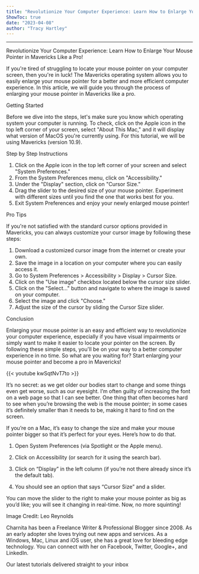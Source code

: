 ```yaml
---
title: "Revolutionize Your Computer Experience: Learn How to Enlarge Your Mouse Pointer in Mavericks Like a Pro!"
ShowToc: true 
date: "2023-04-08"
author: "Tracy Hartley"
---
```

*****
Revolutionize Your Computer Experience: Learn How to Enlarge Your Mouse Pointer in Mavericks Like a Pro!

If you're tired of struggling to locate your mouse pointer on your computer screen, then you're in luck! The Mavericks operating system allows you to easily enlarge your mouse pointer for a better and more efficient computer experience. In this article, we will guide you through the process of enlarging your mouse pointer in Mavericks like a pro.

Getting Started

Before we dive into the steps, let's make sure you know which operating system your computer is running. To check, click on the Apple icon in the top left corner of your screen, select "About This Mac," and it will display what version of MacOS you're currently using. For this tutorial, we will be using Mavericks (version 10.9).

Step by Step Instructions

1. Click on the Apple icon in the top left corner of your screen and select "System Preferences."
2. From the System Preferences menu, click on "Accessibility."
3. Under the "Display" section, click on "Cursor Size."
4. Drag the slider to the desired size of your mouse pointer. Experiment with different sizes until you find the one that works best for you.
5. Exit System Preferences and enjoy your newly enlarged mouse pointer!

Pro Tips

If you're not satisfied with the standard cursor options provided in Mavericks, you can always customize your cursor image by following these steps:

1. Download a customized cursor image from the internet or create your own.
2. Save the image in a location on your computer where you can easily access it.
3. Go to System Preferences > Accessibility > Display > Cursor Size.
4. Click on the "Use image" checkbox located below the cursor size slider.
5. Click on the "Select..." button and navigate to where the image is saved on your computer.
6. Select the image and click "Choose."
7. Adjust the size of the cursor by sliding the Cursor Size slider.

Conclusion

Enlarging your mouse pointer is an easy and efficient way to revolutionize your computer experience, especially if you have visual impairments or simply want to make it easier to locate your pointer on the screen. By following these simple steps, you'll be on your way to a better computer experience in no time. So what are you waiting for? Start enlarging your mouse pointer and become a pro in Mavericks!

{{< youtube kwSqtNvT7to >}} 



It’s no secret: as we get older our bodies start to change and some things even get worse, such as our eyesight. I’m often guilty of increasing the font on a web page so that I can see better. One thing that often becomes hard to see when you’re browsing the web is the mouse pointer; in some cases it’s definitely smaller than it needs to be, making it hard to find on the screen.
 
If you’re on a Mac, it’s easy to change the size and make your mouse pointer bigger so that it’s perfect for your eyes. Here’s how to do that.
 

 
1. Open System Preferences (via Spotlight or the Apple menu).
 
2. Click on Accessibility (or search for it using the search bar).
 
3. Click on “Display” in the left column (if you’re not there already since it’s the default tab).
 
4. You should see an option that says “Cursor Size” and a slider.
 
You can move the slider to the right to make your mouse pointer as big as you’d like; you will see it changing in real-time. Now, no more squinting!
 
Image Credit: Leo Reynolds
 
Charnita has been a Freelance Writer & Professional Blogger since 2008. As an early adopter she loves trying out new apps and services. As a Windows, Mac, Linux and iOS user, she has a great love for bleeding edge technology. You can connect with her on Facebook, Twitter, Google+, and LinkedIn.
 
Our latest tutorials delivered straight to your inbox




